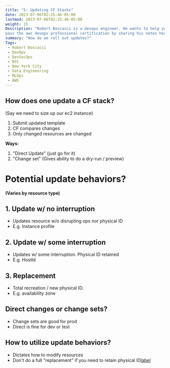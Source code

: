 ```yaml
---
title: "5: Updating CF Stacks"
date: 2023-07-06T02:25:46-05:00
lastmod: 2023-07-06T02:25:46-05:00
weight: 15
Description: "Robert Boscacci is a devops engineer. He wants to help you \
pass the aws devops professional certification by sharing his notes here." # Keep to 150-160 chars
summary: "How do we roll out updates?"
Tags:
 - Robert Boscacci
 - DevOps
 - DevSecOps
 - NYC
 - New York City
 - Data Engineering
 - MLOps
 - AWS
---
```

## How does one update a CF stack?
(Say we need to size up our ec2 instance)
1. Submit updated template
2. CF compares changes
3. Only changed resources are changed

__Ways:__

1. "Direct Update" (just go for it)
2. "Change set" (Gives ability to do a dry-run / preview)

# Potential update behaviors?

__(Varies by resource type)__

## 1. Update w/ no interruption
- Updates resource w/o disrupting ops nor physical ID
- E.g. Instance profile

## 2. Update w/ some interruption
- Updates w/ some interruption. Physical ID retained
- E.g. HostId 

## 3. Replacement
- Total recreation / new physical ID.
- E.g. availability zone

## Direct changes or change sets?
- Change sets are good for prod
- Direct is fine for dev or test

## How to utilize update behaviors?
- Dictates how to modify resources
- Don't do a full "replacement" if you need to retain physical ID[label](4_CF_stack_protection.md)